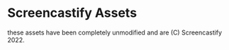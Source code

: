 # Screencastify Assets
these assets have been completely unmodified and are (C) Screencastify 2022.
